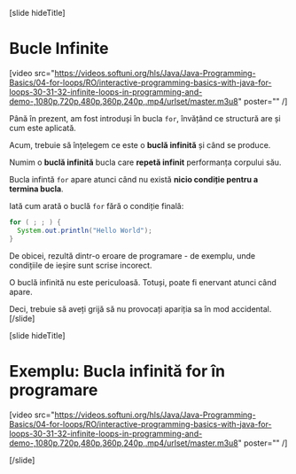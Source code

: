 [slide hideTitle]
# Bucle Infinite
[video src="https://videos.softuni.org/hls/Java/Java-Programming-Basics/04-for-loops/RO/interactive-programming-basics-with-java-for-loops-30-31-32-infinite-loops-in-programming-and-demo-,1080p,720p,480p,360p,240p,.mp4/urlset/master.m3u8" poster="" /]

Până în prezent, am fost introduși în bucla `for`, învățând ce structură are și cum este aplicată.

Acum, trebuie să înțelegem ce este o **buclă infinită** și când se produce.

Numim o **buclă infinită** bucla care **repetă infinit** performanța corpului său.

Bucla infintă `for` apare atunci când nu există **nicio condiție pentru a termina bucla**.

Iată cum arată o buclă `for` fără o condiție finală:

```java live
for ( ; ; ) {
  System.out.println("Hello World");
}
```

De obicei, rezultă dintr-o eroare de programare - de exemplu, unde condițiile de ieșire sunt scrise incorect.

O buclă infinită nu este periculoasă. Totuși, poate fi enervant atunci când apare.

Deci, trebuie să aveți grijă să nu provocați apariția sa în mod accidental.
[/slide]

[slide hideTitle]

# Exemplu: Bucla infinită for în programare

[video src="https://videos.softuni.org/hls/Java/Java-Programming-Basics/04-for-loops/RO/interactive-programming-basics-with-java-for-loops-30-31-32-infinite-loops-in-programming-and-demo-,1080p,720p,480p,360p,240p,.mp4/urlset/master.m3u8" poster="" /]

[/slide]